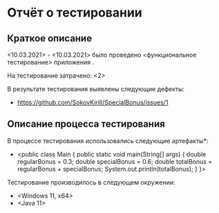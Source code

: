 # Отчёт о тестировании <SpecialBonus>

## Краткое описание

<10.03.2021> - <10.03.2021> было проведено <функциональное тестирование> приложения <SpecialBonus>.

На тестирование затрачено: <2>

В результате тестирования выявлены следующие дефекты:
* <https://github.com/SokovKirill/SpecialBonus/issues/1>


## Описание процесса тестирования

В процессе тестирования использовались следующие артефакты*:
* <public class Main {
  public static void main(String[] args) {
    double regularBonus = 0.3;
    double specialBonus = 0.6;
    double totalBonus = regularBonus + specialBonus;
    System.out.println(totalBonus);
  }
}>

Тестирование производилось в следующем окружении:
* <Windows 11, x64>
* <Java 11>
